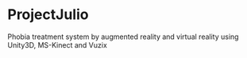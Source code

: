ProjectJulio
============

Phobia treatment system by augmented reality and virtual reality using Unity3D, MS-Kinect and Vuzix

